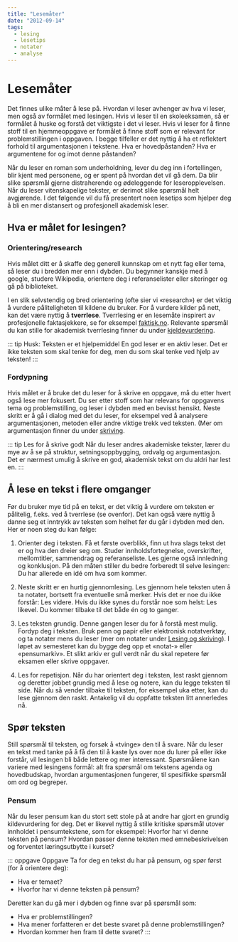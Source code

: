 ```yaml
---
title: "Lesemåter"
date: "2012-09-14"
tags: 
  - lesing
  - lesetips
  - notater 
  - analyse
---
```


# Lesemåter

Det finnes ulike måter å lese på. Hvordan vi leser avhenger av hva vi leser, men også av formålet med lesingen. Hvis vi leser til en skoleeksamen, så er formålet å huske og forstå det viktigste i det vi leser. Hvis vi leser for å finne stoff til en hjemmeoppgave er formålet å finne stoff som er relevant for problemstillingen i oppgaven. I begge tilfeller er det nyttig å ha et reflektert forhold til argumentasjonen i tekstene. Hva er hovedpåstanden? Hva er argumentene for og imot denne påstanden?

Når du leser en roman som underholdning, lever du deg inn i fortellingen, blir kjent med personene, og er spent på hvordan det vil gå dem. Da blir slike spørsmål gjerne distraherende og ødeleggende for leseropplevelsen. Når du leser vitenskapelige tekster, er derimot slike spørsmål helt avgjørende. I det følgende vil du få presentert noen lesetips som hjelper deg å bli en mer distansert og profesjonell akademisk leser.  

## Hva er målet for lesingen?

### Orientering/research 
Hvis målet ditt er å skaffe deg generell kunnskap om et nytt fag eller tema, så leser du i bredden mer enn i dybden. Du begynner kanskje med å google, studere Wikipedia, orientere deg i referanselister eller siteringer og gå på biblioteket.

I en slik selvstendig og bred orientering (ofte sier vi «research») er det viktig å vurdere påliteligheten til kildene du bruker. For å vurdere kilder på nett, kan det være nyttig å **tverrlese**. Tverrlesing er en lesemåte inspirert av profesjonelle faktasjekkere, se for eksempel [faktisk.no](https://tenk.faktisk.no/elevopplegg/tverrlesing). Relevante spørsmål du kan stille for akademisk tverrlesing finner du under [kjeldevurdering](/kjeldebruk/kjeldevurdering.html).

::: tip Husk: Teksten er et hjelpemiddel 
En god leser er en aktiv leser. Det er ikke teksten som skal tenke for deg, men du som skal tenke ved hjelp av teksten!
::: 

### Fordypning
Hvis målet er å bruke det du leser for å skrive en oppgave, må du etter hvert også lese mer fokusert. Du ser etter stoff som har relevans for oppgavens tema og problemstilling, og leser i dybden med en bevisst hensikt. Neste skritt er å gå i dialog med det du leser, for eksempel ved å analysere argumentasjonen, metoden eller andre viktige trekk ved teksten. (Mer om argumentasjon finner du under [skriving](/skriving/argumentere-redegjore-drofte.html).

::: tip Les for å skrive godt 
Når du leser andres akademiske tekster, lærer du mye av å se på struktur, setningsoppbygging, ordvalg og argumentasjon. Det er nærmest umulig å skrive en god, akademisk tekst om du aldri har lest en.
::: 

## Å lese en tekst i flere omganger

Før du bruker mye tid på en tekst, er det viktig å vurdere om teksten er pålitelig, f.eks. ved å tverrlese (se ovenfor). Det kan også være nyttig å danne seg et inntrykk av teksten som helhet før du går i dybden med den. Her er noen steg du kan følge:

1.	Orienter deg i teksten. Få et første overblikk, finn ut hva slags tekst det er og hva den dreier seg om. Studer innholdsfortegnelse, overskrifter, mellomtitler, sammendrag og referanseliste. Les gjerne også innledning og konklusjon. På den måten stiller du bedre forberedt til selve lesingen: Du har allerede en idé om hva som kommer.

2.	Neste skritt er en hurtig gjennomlesing. Les gjennom hele teksten uten å ta notater, bortsett fra eventuelle små merker. Hvis det er noe du ikke forstår: Les videre. Hvis du ikke synes du forstår noe som helst: Les likevel. Du kommer tilbake til det både én og to ganger.

3.	Les teksten grundig. Denne gangen leser du for å forstå mest mulig. Fordyp deg i teksten. Bruk penn og papir eller elektronisk notatverktøy, og ta notater mens du leser (mer om notater under [Lesing og skriving](/studieteknikk/lesing-og-skriving.html)). I løpet av semesteret kan du bygge deg opp et «notat-» eller «pensumarkiv». Et slikt arkiv er gull verdt når du skal repetere før eksamen eller skrive oppgaver.

4.	Les for repetisjon. Når du har orientert deg i teksten, lest raskt gjennom og deretter jobbet grundig med å lese og notere, kan du legge teksten til side. Når du så vender tilbake til teksten, for eksempel uka etter, kan du lese gjennom den raskt. Antakelig vil du oppfatte teksten litt annerledes nå.

## Spør teksten

Still spørsmål til teksten, og forsøk å «tvinge» den til å svare. Når du leser en tekst med tanke på å få den til å kaste lys over noe du lurer på eller ikke forstår, vil lesingen bli både lettere og mer interessant. Spørsmålene kan variere med lesingens formål: alt fra spørsmål om tekstens agenda og hovedbudskap, hvordan argumentasjonen fungerer, til spesifikke spørsmål om ord og begreper. 

### Pensum 
Når du leser pensum kan du stort sett stole på at andre har gjort en grundig kildevurdering for deg. Det er likevel nyttig å stille kritiske spørsmål utover innholdet i pensumtekstene, som for eksempel: Hvorfor har vi denne teksten på pensum? Hvordan passer denne teksten med emnebeskrivelsen og forventet læringsutbytte i kurset? 


::: oppgave Oppgave
Ta for deg en tekst du har på pensum, og spør først (for å orientere deg): 
- Hva er temaet? 
- Hvorfor har vi denne teksten på pensum? 

Deretter kan du gå mer i dybden og finne svar på spørsmål som: 
- Hva er problemstillingen? 
- Hva mener forfatteren er det beste svaret på denne problemstillingen? 
- Hvordan kommer hen fram til dette svaret?
:::

